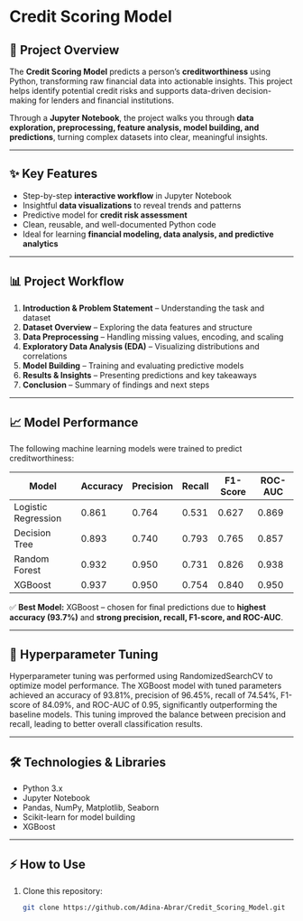 # Credit Scoring Model

## 🚀 Project Overview
The **Credit Scoring Model** predicts a person’s **creditworthiness** using Python, transforming raw financial data into actionable insights. This project helps identify potential credit risks and supports data-driven decision-making for lenders and financial institutions.  

Through a **Jupyter Notebook**, the project walks you through **data exploration, preprocessing, feature analysis, model building, and predictions**, turning complex datasets into clear, meaningful insights.

---

## ✨ Key Features
- Step-by-step **interactive workflow** in Jupyter Notebook  
- Insightful **data visualizations** to reveal trends and patterns  
- Predictive model for **credit risk assessment**  
- Clean, reusable, and well-documented Python code  
- Ideal for learning **financial modeling, data analysis, and predictive analytics**

---

## 📊 Project Workflow
1. **Introduction & Problem Statement** – Understanding the task and dataset  
2. **Dataset Overview** – Exploring the data features and structure  
3. **Data Preprocessing** – Handling missing values, encoding, and scaling  
4. **Exploratory Data Analysis (EDA)** – Visualizing distributions and correlations  
5. **Model Building** – Training and evaluating predictive models  
6. **Results & Insights** – Presenting predictions and key takeaways  
7. **Conclusion** – Summary of findings and next steps

---
## 📈 Model Performance

The following machine learning models were trained to predict creditworthiness:

| Model                 | Accuracy  | Precision | Recall   | F1-Score | ROC-AUC  |
|----------------------|-----------|-----------|----------|----------|----------|
| Logistic Regression  | 0.861     | 0.764     | 0.531    | 0.627    | 0.869    |
| Decision Tree        | 0.893     | 0.740     | 0.793    | 0.765    | 0.857    |
| Random Forest        | 0.932     | 0.950     | 0.731    | 0.826    | 0.938    |
| XGBoost              | 0.937     | 0.950     | 0.754    | 0.840    | 0.950    |


✅ **Best Model:** XGBoost – chosen for final predictions due to **highest accuracy (93.7%)** and **strong precision, recall, F1-score, and ROC-AUC**.


---

## 🔧 Hyperparameter Tuning


Hyperparameter tuning was performed using RandomizedSearchCV to optimize model performance. The XGBoost model with tuned parameters achieved an accuracy of 93.81%, precision of 96.45%, recall of 74.54%, F1-score of 84.09%, and ROC-AUC of 0.95, significantly outperforming the baseline models. This tuning improved the balance between precision and recall, leading to better overall classification results.


---



## 🛠 Technologies & Libraries
- Python 3.x  
- Jupyter Notebook  
- Pandas, NumPy, Matplotlib, Seaborn  
- Scikit-learn for model building  
- XGBoost

---

## ⚡ How to Use
1. Clone this repository:
   ```bash
   git clone https://github.com/Adina-Abrar/Credit_Scoring_Model.git

